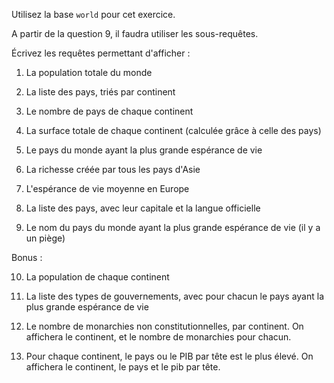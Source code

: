 Utilisez la base `world` pour cet exercice.

A partir de la question 9, il faudra utiliser les sous-requêtes.

Écrivez les requêtes permettant d'afficher :

1. La population totale du monde

2. La liste des pays, triés par continent

3. Le nombre de pays de chaque continent

4. La surface totale de chaque continent (calculée grâce à celle des pays)

5. Le pays du monde ayant la plus grande espérance de vie

6. La richesse créée par tous les pays d'Asie

7. L'espérance de vie moyenne en Europe

8. La liste des pays, avec leur capitale et la langue officielle

9. Le nom du pays du monde ayant la plus grande espérance de vie (il y a un piège)

Bonus :

10. La population de chaque continent

11. La liste des types de gouvernements, avec pour chacun le pays ayant la plus grande espérance de vie

12. Le nombre de monarchies non constitutionnelles, par continent. On affichera le continent, et le nombre de monarchies pour chacun.

13. Pour chaque continent, le pays ou le PIB par tête est le plus élevé. On affichera le continent, le pays et le pib par tête.